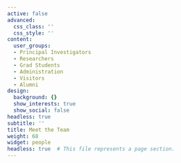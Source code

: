 ```yaml
---
active: false
advanced:
  css_class: ''
  css_style: ''
content:
  user_groups:
  - Principal Investigators
  - Researchers
  - Grad Students
  - Administration
  - Visitors
  - Alumni
design:
  background: {}
  show_interests: true
  show_social: false
headless: true
subtitle: ''
title: Meet the Team
weight: 68
widget: people
headless: true  # This file represents a page section.
---
```


